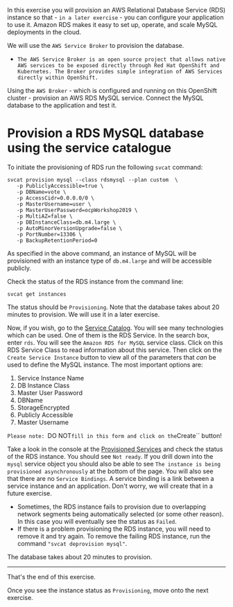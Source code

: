 In this exercise you will provision an AWS Relational Database Service (RDS) instance so that - ``in a later exercise`` - you can configure your application to use it.  Amazon RDS makes it easy to set up, operate, and scale MySQL deployments in the cloud. 

We will use the ``AWS Service Broker`` to provision the database.

- ``The AWS Service Broker is an open source project that allows native AWS services to be exposed directly through Red Hat OpenShift and Kubernetes. The Broker provides simple integration of AWS Services directly within OpenShift.``

Using the ``AWS Broker`` - which is configured and running on this OpenShift cluster - provision an AWS RDS MySQL service.  Connect the MySQL database to the application and test it. 

# Provision a RDS MySQL database using the service catalogue 

To initiate the provisioning of RDS run the following ``svcat`` command: 

```execute
svcat provision mysql --class rdsmysql --plan custom  \
   -p PubliclyAccessible=true \
   -p DBName=vote \
   -p AccessCidr=0.0.0.0/0 \
   -p MasterUsername=user \
   -p MasterUserPassword=ocpWorkshop2019 \
   -p MultiAZ=false \
   -p DBInstanceClass=db.m4.large \
   -p AutoMinorVersionUpgrade=false \
   -p PortNumber=13306 \
   -p BackupRetentionPeriod=0 
```
 <!-- -p VpcId=vpc-03a00c0e08cc9bec3  note that this param is not needed.  The AWS Service Broker should be configured with the target VPN -->

As specified in the above command, an instance of MySQL will be provisioned with an instance type of ``db.m4.large`` and will be accessible publicly. 

Check the status of the RDS instance from the command line:

```execute
svcat get instances
```

The status should be ``Provisioning``.  Note that the database takes about 20 minutes to provision. We will use it in a later exercise. 

Now, if you wish, go to the [Service Catalog](%console_url%/catalog/ns/%project_namespace%). You will see many technologies which can be used.  One of them is the RDS Service.  In the search box, enter ``rds``.  You will see the ``Amazon RDS for MySQL`` service class.  Click on this RDS Service Class to read information about this service.  Then click on the ``Create Service Instance``  button to view all of the parameters that _can_ be used to define the MySQL instance.  The most important options are:

1. Service Instance Name
1. DB Instance Class
1. Master User Password
1. DBName
1. StorageEncrypted 
1. Publicly Accessible
1. Master Username

``Please note: ``DO NOT`` fill in this form and click on the ``Create`` button!  

Take a look in the console at the [Provisioned Services](%console_url%/provisionedservices/ns/%project_namespace%/) and check the status of the RDS instance.  You should see ``Not ready``.  If you drill down into the ``mysql`` service object you should also be able to see ``The instance is being provisioned asynchronously`` at the bottom of the page.   You will also see that there are no ``Service Bindings``. A service binding is a link between a service instance and an application.  Don't worry, we will create that in a future exercise.  


 - Sometimes, the RDS instance fails to provision due to overlapping network segments being automatically selected (or some other reason).  In this case you will eventually see the status as ``Failed``.  
 - If there is a problem provisioning the RDS instance, you will need to remove it and try again.  To remove the failing RDS instance, run the command `"svcat deprovision mysql"`.  <!--follow the steps in the section ``Remove the RDS Instance`` in the last exercise exercise called [Clean up](90-clean-up).  -->

The database takes about 20 minutes to provision. 

---
That's the end of this exercise.

Once you see the instance status as `Provisioning`, move onto the next exercise.

